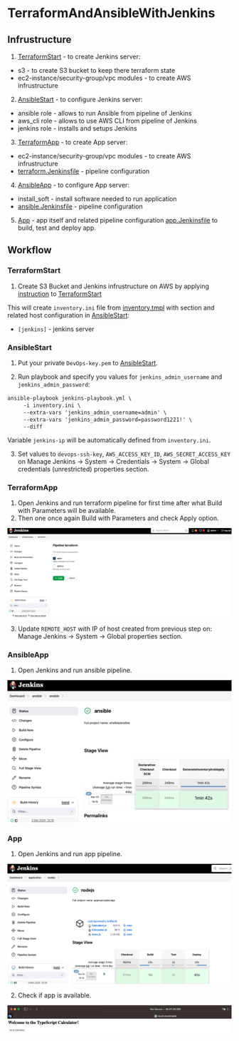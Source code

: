 # TerraformAndAnsibleWithJenkins

## Infrustructure

1. [TerraformStart](TerraformStart) - to create Jenkins server:
- s3 - to create S3 bucket to keep there terraform state
- ec2-instance/security-group/vpc modules - to create AWS infrustructure

2. [AnsibleStart](AnsibleStart) - to configure Jenkins server:
- ansible role - allows to run Ansible from pipeline of Jenkins
- aws_cli role - allows to use AWS CLI from pipeline of Jenkins
- jenkins role - installs and setups Jenkins

3. [TerraformApp](https://github.com/Bodiok007/TerraformAppForJenkins) - to create App server:
- ec2-instance/security-group/vpc modules - to create AWS infrustructure
- [terraform.Jenkinsfile](https://github.com/Bodiok007/TerraformAppForJenkins/blob/main/terraform.Jenkinsfile) - pipeline configuration

4. [AnsibleApp](https://github.com/Bodiok007/AnsibleForJenkins) - to configure App server:
- install_soft - install software needed to run application
- [ansible.Jenkinsfile](https://github.com/Bodiok007/AnsibleForJenkins/blob/main/ansible.Jenkinsfile) - pipeline configuration

5. [App](https://github.com/Bodiok007/AppForJenkins) - app itself and related pipeline configuration [app.Jenkinsfile](https://github.com/Bodiok007/AppForJenkins/blob/main/app.Jenkinsfile) to build, test and deploy app.

## Workflow

### TerraformStart

1. Create S3 Bucket and Jenkins infrustructure on AWS by applying [instruction](../TerraformModules/ReadmeTerraformModules.md) to [TerraformStart](TerraformStart)

This will create `inventory.ini` file from [inventory.tmpl](../TerraformStart/inventory.tmpl) with section and related host configuration in [AnsibleStart](AnsibleStart):
- `[jenkins]` - jenkins server

### AnsibleStart

1. Put your private `DevOps-key.pem` to [AnsibleStart](AnsibleStart).

2. Run playbook and specify you values for `jenkins_admin_username` and `jenkins_admin_password`:

```
ansible-playbook jenkins-playbook.yml \
     -i inventory.ini \
     --extra-vars 'jenkins_admin_username=admin' \
     --extra-vars 'jenkins_admin_password=password1221!' \
     --diff
```

Variable `jenkins-ip` will be automatically defined from `inventory.ini`.

3. Set values to `devops-ssh-key`, `AWS_ACCESS_KEY_ID`, `AWS_SECRET_ACCESS_KEY` on Manage Jenkins -> System -> Credentials -> System -> Global credentials (unrestricted) properties section.

### TerraformApp

1. Open Jenkins and run terraform pipeline for first time after what Build with Parameters will be available.
2. Then one once again Build with Parameters and check Apply option.

![TerraformPipeline](Screenshots/TerraformPipelineWithParameters.png)

3. Update `REMOTE_HOST` with IP of host created from previous step on: Manage Jenkins -> System -> Global properties section.

### AnsibleApp

1. Open Jenkins and run ansible pipeline.

![AnsiblePipeline](Screenshots/AnsiblePipeline.png)

### App

1. Open Jenkins and run app pipeline.

![AppPipeline](Screenshots/AppPipeline.png)

2. Check if app is available.

![AppPipeline](Screenshots/RunningApp.png)
